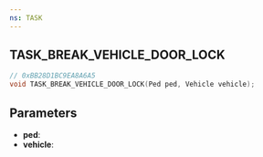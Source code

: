 ```yaml
---
ns: TASK
---
```

## TASK_BREAK_VEHICLE_DOOR_LOCK

```c
// 0xBB28D1BC9EA8A6A5
void TASK_BREAK_VEHICLE_DOOR_LOCK(Ped ped, Vehicle vehicle);
```

## Parameters
* **ped**:
* **vehicle**:
